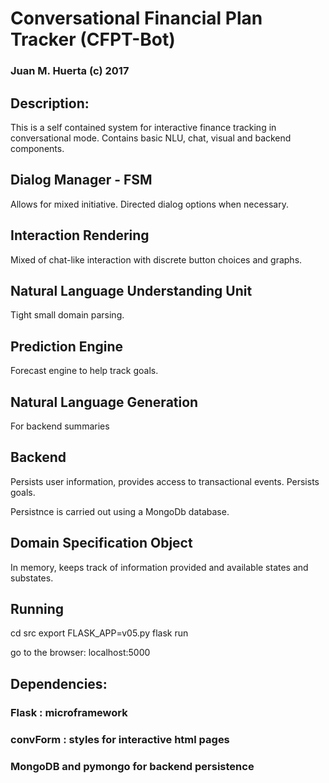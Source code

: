 
# Conversational Financial Plan Tracker (CFPT-Bot)
 
### Juan M. Huerta  (c)  2017

## Description:


This is a self contained system for interactive finance tracking in conversational mode. Contains basic NLU, chat, visual and backend components.




##  Dialog Manager - FSM

Allows for mixed initiative. Directed dialog options when necessary.

## Interaction Rendering

Mixed of chat-like interaction with discrete button choices and graphs.

## Natural Language Understanding Unit

Tight small domain parsing.


## Prediction Engine

Forecast engine to help track goals.

## Natural Language Generation

For backend summaries


## Backend

Persists user information, provides access to transactional events. Persists goals.

Persistnce is carried out using a MongoDb database.



## Domain Specification Object

In memory, keeps track of information provided and available states and substates.

## Running

cd src
export FLASK_APP=v05.py
flask run


go to the browser: localhost:5000


## Dependencies:





### Flask : microframework

### convForm : styles for interactive html pages 

### MongoDB and pymongo for backend persistence


